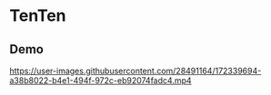 # TenTen

## Demo

https://user-images.githubusercontent.com/28491164/172339694-a38b8022-b4e1-494f-972c-eb92074fadc4.mp4



